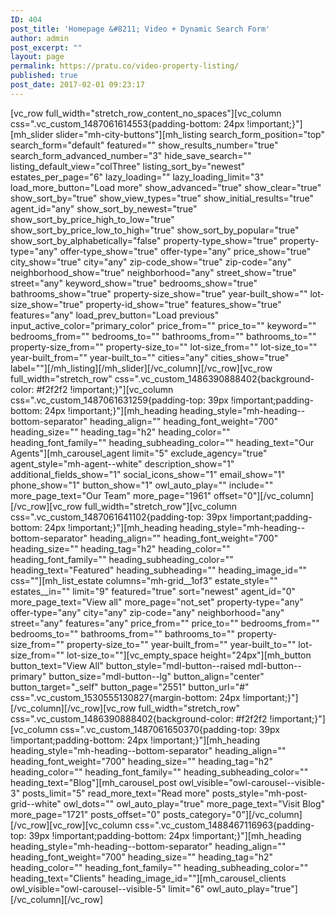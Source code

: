 ```yaml
---
ID: 404
post_title: 'Homepage &#8211; Video + Dynamic Search Form'
author: admin
post_excerpt: ""
layout: page
permalink: https://pratu.co/video-property-listing/
published: true
post_date: 2017-02-01 09:23:17
---
```

<p>[vc_row full_width="stretch_row_content_no_spaces"][vc_column css=".vc_custom_1487061614553{padding-bottom: 24px !important;}"][mh_slider slider="mh-city-buttons"][mh_listing search_form_position="top" search_form="default" featured="" show_results_number="true" search_form_advanced_number="3" hide_save_search="" listing_default_view="colThree" listing_sort_by="newest" estates_per_page="6" lazy_loading="" lazy_loading_limit="3" load_more_button="Load more" show_advanced="true" show_clear="true" show_sort_by="true" show_view_types="true" show_initial_results="true" agent_id="any" show_sort_by_newest="true" show_sort_by_price_high_to_low="true" show_sort_by_price_low_to_high="true" show_sort_by_popular="true" show_sort_by_alphabetically="false" property-type_show="true" property-type="any" offer-type_show="true" offer-type="any" price_show="true" city_show="true" city="any" zip-code_show="true" zip-code="any" neighborhood_show="true" neighborhood="any" street_show="true" street="any" keyword_show="true" bedrooms_show="true" bathrooms_show="true" property-size_show="true" year-built_show="" lot-size_show="true" property-id_show="true" features_show="true" features="any" load_prev_button="Load previous" input_active_color="primary_color" price_from="" price_to="" keyword="" bedrooms_from="" bedrooms_to="" bathrooms_from="" bathrooms_to="" property-size_from="" property-size_to="" lot-size_from="" lot-size_to="" year-built_from="" year-built_to="" cities="any" cities_show="true" label=""][/mh_listing][/mh_slider][/vc_column][/vc_row][vc_row full_width="stretch_row" css=".vc_custom_1486390888402{background-color: #f2f2f2 !important;}"][vc_column css=".vc_custom_1487061631259{padding-top: 39px !important;padding-bottom: 24px !important;}"][mh_heading heading_style="mh-heading--bottom-separator" heading_align="" heading_font_weight="700" heading_size="" heading_tag="h2" heading_color="" heading_font_family="" heading_subheading_color="" heading_text="Our Agents"][mh_carousel_agent limit="5" exclude_agency="true" agent_style="mh-agent--white" description_show="1" additional_fields_show="1" social_icons_show="1" email_show="1" phone_show="1" button_show="1" owl_auto_play="" include="" more_page_text="Our Team" more_page="1961" offset="0"][/vc_column][/vc_row][vc_row full_width="stretch_row"][vc_column css=".vc_custom_1487061641102{padding-top: 39px !important;padding-bottom: 24px !important;}"][mh_heading heading_style="mh-heading--bottom-separator" heading_align="" heading_font_weight="700" heading_size="" heading_tag="h2" heading_color="" heading_font_family="" heading_subheading_color="" heading_text="Featured" heading_subheading="" heading_image_id="" css=""][mh_list_estate columns="mh-grid__1of3" estate_style="" estates__in="" limit="9" featured="true" sort="newest" agent_id="0" more_page_text="View all" more_page="not_set" property-type="any" offer-type="any" city="any" zip-code="any" neighborhood="any" street="any" features="any" price_from="" price_to="" bedrooms_from="" bedrooms_to="" bathrooms_from="" bathrooms_to="" property-size_from="" property-size_to="" year-built_from="" year-built_to="" lot-size_from="" lot-size_to=""][vc_empty_space height="24px"][mh_button button_text="View All" button_style="mdl-button--raised mdl-button--primary" button_size="mdl-button--lg" button_align="center" button_target="_self" button_page="2551" button_url="#" css=".vc_custom_1530555130827{margin-bottom: 24px !important;}"][/vc_column][/vc_row][vc_row full_width="stretch_row" css=".vc_custom_1486390888402{background-color: #f2f2f2 !important;}"][vc_column css=".vc_custom_1487061650370{padding-top: 39px !important;padding-bottom: 24px !important;}"][mh_heading heading_style="mh-heading--bottom-separator" heading_align="" heading_font_weight="700" heading_size="" heading_tag="h2" heading_color="" heading_font_family="" heading_subheading_color="" heading_text="Blog"][mh_carousel_post owl_visible="owl-carousel--visible-3" posts_limit="5" read_more_text="Read more" posts_style="mh-post-grid--white" owl_dots="" owl_auto_play="true" more_page_text="Visit Blog" more_page="1721" posts_offset="0" posts_category="0"][/vc_column][/vc_row][vc_row][vc_column css=".vc_custom_1488467116963{padding-top: 39px !important;padding-bottom: 24px !important;}"][mh_heading heading_style="mh-heading--bottom-separator" heading_align="" heading_font_weight="700" heading_size="" heading_tag="h2" heading_color="" heading_font_family="" heading_subheading_color="" heading_text="Clients" heading_image_id=""][mh_carousel_clients owl_visible="owl-carousel--visible-5" limit="6" owl_auto_play="true"][/vc_column][/vc_row]</p>